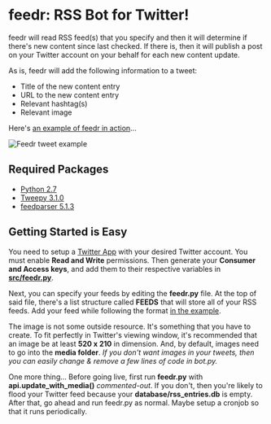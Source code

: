 # feedr: RSS Bot for Twitter!

feedr will read RSS feed(s) that you specify and then it will determine if there's new content since last checked. If there is, then it will publish a post on your Twitter account on your behalf for each new content update.

As is, feedr will add the following information to a tweet:
* Title of the new content entry
* URL to the new content entry
* Relevant hashtag(s)
* Relevant image

Here's [an example of feedr in action](https://twitter.com/ValveTime/status/552918907053674496)...

![Feedr tweet example](https://raw.githubusercontent.com/housed/feedr/master/doc/img/example_tweet.png)

## Required Packages ##

* [Python 2.7](https://www.python.org/downloads/)
* [Tweepy 3.1.0](http://www.tweepy.org/)
* [feedparser 5.1.3](https://pypi.python.org/pypi/feedparser)

## Getting Started is Easy ##

You need to setup a [Twitter App](https://apps.twitter.com/) with your desired Twitter account. You must enable **Read and Write** permissions. Then generate your **Consumer and Access keys**, and add them to their respective variables in [**src/feedr.py**](https://github.com/housed/feedr/blob/master/src/feedr.py#L19). 

Next, you can specify your feeds by editing the **feedr.py** file. At the top of said file, there's a list structure called **FEEDS** that will store all of your RSS feeds. Add your feed while following the format [in the example](https://github.com/housed/feedr/blob/master/src/feedr.py#L10).

The image is not some outside resource. It's something that you have to create. To fit perfectly in Twitter's viewing window, it's recommended that an image be at least **520 x 210** in dimension. And, by default, images need to go into the **media folder**. *If you don't want images in your tweets, then you can easily change & remove a few lines of code in bot.py.*

One more thing... Before going live, first run **feedr.py** with **api.update_with_media()** *commented-out*. If you don't, then you're likely to flood your Twitter feed because your **database/rss_entries.db** is empty. After that, go ahead and run feedr.py as normal. Maybe setup a cronjob so that it runs periodically.
